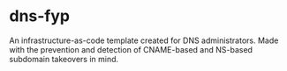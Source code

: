 # dns-fyp

An infrastructure-as-code template created for DNS administrators. Made with the prevention and detection of CNAME-based and NS-based subdomain takeovers in mind.
